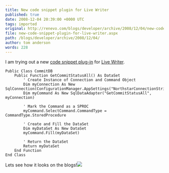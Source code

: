 ```yaml
---
title: New code snippet plugin for Live Writer
published: true
date: 2008-12-04 20:39:00 +0000 UTC
tags: imported 
original: http://renevo.com/blogs/developer/archive/2008/12/04/new-code-snippet-plugin-for-live-writer.aspx
file: new-code-snippet-plugin-for-live-writer.aspx
path: /blogs/developer/archive/2008/12/04/
author: tom anderson
words: 228
---
```

I am trying out a new [code snippet plug-in][1] for [Live Writer][2].
    
    
    Public Class CommitDB
        Public Function GetCommitStatusAll() As DataSet
            ' Create Instance of Connection and Command Object
            Dim myConnection As New SqlConnection(ConfigurationManager.AppSettings("NorthstarConnectionString"))
            Dim myCommand As New SqlDataAdapter("GetCommitStatusAll", myConnection)
    
            ' Mark the Command as a SPROC
            myCommand.SelectCommand.CommandType = CommandType.StoredProcedure
    
            ' Create and Fill the DataSet
            Dim myDataSet As New DataSet
            myCommand.Fill(myDataSet)
    
            ' Return the DataSet
            Return myDataSet
        End Function
    End Class

Lets see how it looks on the blogs!![][3]

[1]: http://gallery.live.com/liveItemDetail.aspx?li=d8835a5e-28da-4242-82eb-e1a006b083b9&bt=9&pl=8
[2]: http://windowslivewriter.spaces.live.com/
[3]: http://renevo.com/aggbug.aspx?PostID=2101

